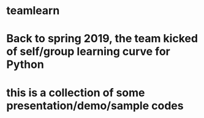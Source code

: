# teamlearn
# Back to spring 2019, the team kicked of self/group learning curve for Python
# this is a collection of some presentation/demo/sample codes 
